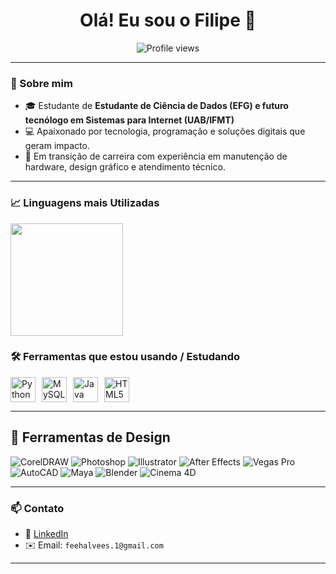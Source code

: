 <h1 align="center">Olá! Eu sou o Filipe 👋</h1>

<p align="center">
  <img src="https://komarev.com/ghpvc/?username=filipealvs&style=flat-square&color=blue" alt="Profile views" />
</p>

---

### 🧠 Sobre mim

- 🎓 Estudante de **Estudante de Ciência de Dados (EFG) e futuro tecnólogo em Sistemas para Internet (UAB/IFMT)**
- 💻 Apaixonado por tecnologia, programação e soluções digitais que geram impacto.  
- 🔧 Em transição de carreira com experiência em manutenção de hardware, design gráfico e atendimento técnico.
---

### 📈 Linguagens mais Utilizadas 

  <img height="180em" src="https://github-readme-stats.vercel.app/api/top-langs/?username=filipealvs&layout=compact&theme=radical"/>
</div>

### 🛠️ Ferramentas que estou usando / Estudando

<div style="display: flex; flex-wrap: wrap; gap: 10px;">
  <img height="40" src="https://cdn.jsdelivr.net/gh/devicons/devicon/icons/python/python-original.svg" alt="Python" title="Python"/>
  <img height="40" src="https://cdn.jsdelivr.net/gh/devicons/devicon/icons/mysql/mysql-original.svg" alt="MySQL" title="MySQL"/>
  <img height="40" src="https://cdn.jsdelivr.net/gh/devicons/devicon/icons/java/java-original.svg" alt="Java" title="Java"/>
  <img height="40" src="https://cdn.jsdelivr.net/gh/devicons/devicon/icons/html5/html5-original.svg" alt="HTML5" title="HTML5"/>
</div>

---

## 🎨 Ferramentas de Design

![CorelDRAW](https://img.shields.io/badge/CORELDRAW-00B388?style=for-the-badge&logo=coreldraw&logoColor=white)
![Photoshop](https://img.shields.io/badge/PHOTOSHOP-31A8FF?style=for-the-badge&logo=adobephotoshop&logoColor=white)
![Illustrator](https://img.shields.io/badge/ILLUSTRATOR-FF9A00?style=for-the-badge&logo=adobeillustrator&logoColor=white)
![After Effects](https://img.shields.io/badge/AFTER%20EFFECTS-9999FF?style=for-the-badge&logo=adobeaftereffects&logoColor=white)
![Vegas Pro](https://img.shields.io/badge/VEGAS%20PRO-0091EA?style=for-the-badge&logo=sony&logoColor=white)
![AutoCAD](https://img.shields.io/badge/AUTOCAD-E2231A?style=for-the-badge&logo=autodesk&logoColor=white)
![Maya](https://img.shields.io/badge/AUTODESK%20MAYA-2F7DB3?style=for-the-badge&logo=autodesk&logoColor=white)
![Blender](https://img.shields.io/badge/BLENDER-F5792A?style=for-the-badge&logo=blender&logoColor=white)
![Cinema 4D](https://img.shields.io/badge/CINEMA%204D-011A6A?style=for-the-badge&logo=maxon&logoColor=white)


---

### 📫 Contato

- 💼 [LinkedIn](https://www.linkedin.com/in/filipe-alves-19119020b/)
- ✉️ Email: `feehalvees.1@gmail.com`

---

